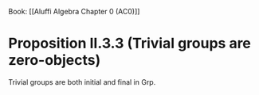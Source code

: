 Book: [[Aluffi Algebra Chapter 0 (AC0)]]
# Proposition II.3.3 (Trivial groups are zero-objects)
Trivial groups are both initial and final in $\mathsf{Grp}$.